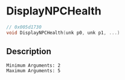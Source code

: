 # DisplayNPCHealth
```c
// 0x005d1730
void DisplayNPCHealth(unk p0, unk p1, ...)
```
## Description
```
Minimum Arguments: 2
Maximum Arguments: 5
```
